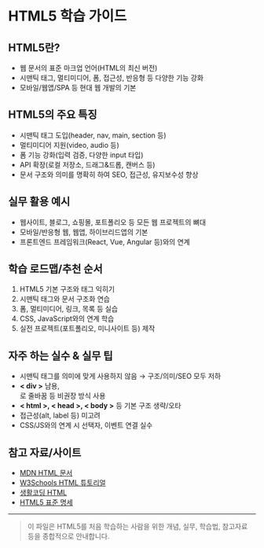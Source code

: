 # HTML5 학습 가이드

## HTML5란?
- 웹 문서의 표준 마크업 언어(HTML의 최신 버전)
- 시맨틱 태그, 멀티미디어, 폼, 접근성, 반응형 등 다양한 기능 강화
- 모바일/웹앱/SPA 등 현대 웹 개발의 기본

## HTML5의 주요 특징
- 시맨틱 태그 도입(header, nav, main, section 등)
- 멀티미디어 지원(video, audio 등)
- 폼 기능 강화(입력 검증, 다양한 input 타입)
- API 확장(로컬 저장소, 드래그&드롭, 캔버스 등)
- 문서 구조와 의미를 명확히 하여 SEO, 접근성, 유지보수성 향상

## 실무 활용 예시
- 웹사이트, 블로그, 쇼핑몰, 포트폴리오 등 모든 웹 프로젝트의 뼈대
- 모바일/반응형 웹, 웹앱, 하이브리드앱의 기본
- 프론트엔드 프레임워크(React, Vue, Angular 등)와의 연계

## 학습 로드맵/추천 순서
1. HTML5 기본 구조와 태그 익히기
2. 시맨틱 태그와 문서 구조화 연습
3. 폼, 멀티미디어, 링크, 목록 등 실습
4. CSS, JavaScript와의 연계 학습
5. 실전 프로젝트(포트폴리오, 미니사이트 등) 제작

## 자주 하는 실수 & 실무 팁
- 시맨틱 태그를 의미에 맞게 사용하지 않음 → 구조/의미/SEO 모두 저하
- **< div >** 남용, <br>로 줄바꿈 등 비권장 방식 사용
- **< html >, < head >, < body >** 등 기본 구조 생략/오타
- 접근성(alt, label 등) 미고려
- CSS/JS와의 연계 시 선택자, 이벤트 연결 실수

## 참고 자료/사이트
- [MDN HTML 문서](https://developer.mozilla.org/ko/docs/Web/HTML)
- [W3Schools HTML 튜토리얼](https://www.w3schools.com/html/)
- [생활코딩 HTML](https://opentutorials.org/course/3084)
- [HTML5 표준 명세](https://html.spec.whatwg.org/)

---

> 이 파일은 HTML5를 처음 학습하는 사람을 위한 개념, 실무, 학습법, 참고자료 등을 종합적으로 안내합니다.

